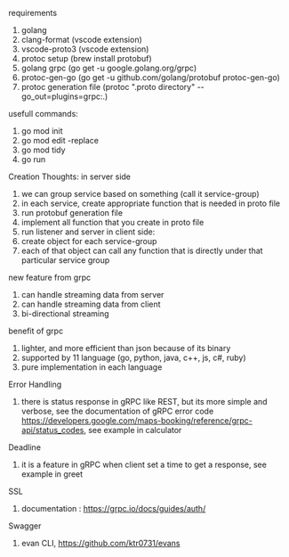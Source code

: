 requirements
1. golang
2. clang-format (vscode extension)
3. vscode-proto3 (vscode extension)
4. protoc setup (brew install protobuf)
5. golang grpc (go get -u google.golang.org/grpc)
6. protoc-gen-go (go get -u github.com/golang/protobuf protoc-gen-go)
7. protoc generation file (protoc ".proto directory" --go_out=plugins=grpc:.)

usefull commands:
1. go mod init
2. go mod edit -replace
3. go mod tidy
4. go run


Creation Thoughts:
in server side
1. we can group service based on something (call it service-group)
2. in each service, create appropriate function that is needed in proto file
3. run protobuf generation file
4. implement all function that you create in proto file
5. run listener and server
in client side:
1. create object for each service-group
2. each of that object can call any function that is directly under that particular service group


new feature from grpc
1. can handle streaming data from server
2. can handle streaming data from client
3. bi-directional streaming


benefit of grpc
1. lighter, and more efficient than json because of its binary
2. supported by 11 language (go, python, java, c++, js, c#, ruby)
3. pure implementation in each language

Error Handling
1. there is status response in gRPC like REST, but its more simple and verbose, see the documentation of gRPC error code https://developers.google.com/maps-booking/reference/grpc-api/status_codes, see example in calculator

Deadline
1. it is a feature in gRPC when client set a time to get a response, see example in greet

SSL
1. documentation : https://grpc.io/docs/guides/auth/

Swagger
1. evan CLI, https://github.com/ktr0731/evans